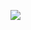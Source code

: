 ![](https://github.com/austinsonger/security-dockerfile/raw/main/SONGER%20TECH%20-%20Security%20Dockerfiles.png)



